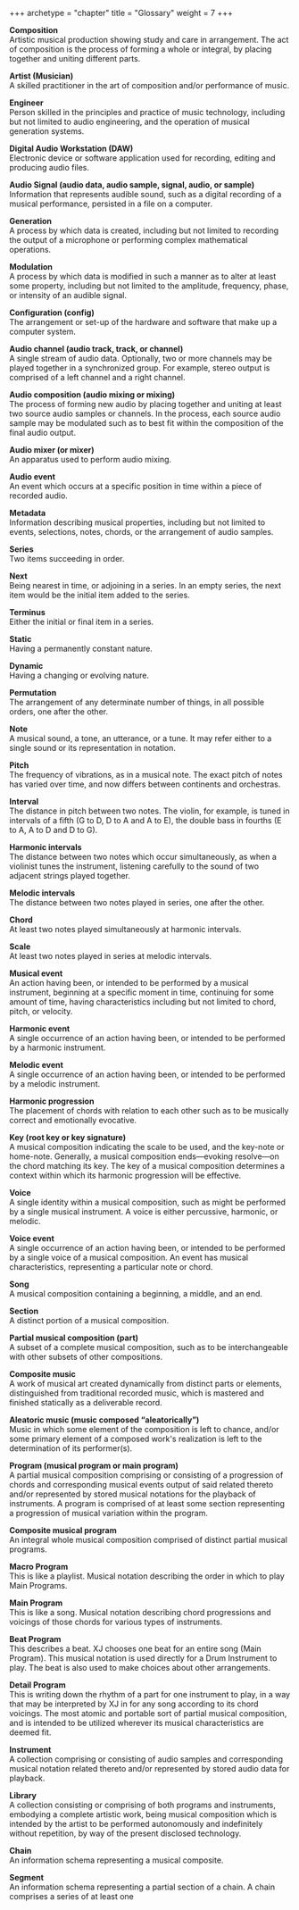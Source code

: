 +++
archetype = "chapter"
title = "Glossary"
weight = 7
+++

**Composition**  
Artistic musical production showing study and care in arrangement. The act of composition is the process of forming a whole or integral, by placing together and uniting different parts.

**Artist (Musician)**  
A skilled practitioner in the art of composition and/or performance of music.

**Engineer**  
Person skilled in the principles and practice of music technology, including but not limited to audio engineering, and the operation of musical generation systems.

**Digital Audio Workstation (DAW)**  
Electronic device or software application used for recording, editing and producing audio files.

**Audio Signal (audio data, audio sample, signal, audio, or sample)**  
Information that represents audible sound, such as a digital recording of a musical performance, persisted in a file on a computer.

**Generation**  
A process by which data is created, including but not limited to recording the output of a microphone or performing complex mathematical operations.

**Modulation**  
A process by which data is modified in such a manner as to alter at least some property, including but not limited to the amplitude, frequency, phase, or intensity of an audible signal.

**Configuration (config)**  
The arrangement or set-up of the hardware and software that make up a computer system.

**Audio channel (audio track, track, or channel)**  
A single stream of audio data. Optionally, two or more channels may be played together in a synchronized group. For example, stereo output is comprised of a left channel and a right channel.

**Audio composition  (audio mixing or mixing)**  
The process of forming new audio by placing together and uniting at least two source audio samples or channels. In the process, each source audio sample may be modulated such as to best fit within the composition of the final audio output.

**Audio mixer (or mixer)**  
An apparatus used to perform audio mixing.

**Audio event**  
An event which occurs at a specific position in time within a piece of recorded audio.

**Metadata**  
Information describing musical properties, including but not limited to events, selections, notes, chords, or the arrangement of audio samples.

**Series**  
Two items succeeding in order.

**Next**  
Being nearest in time, or adjoining in a series. In an empty series, the next item would be the initial item added to the series.

**Terminus**  
Either the initial or final item in a series.

**Static**  
Having a permanently constant nature.

**Dynamic**  
Having a changing or evolving nature.

**Permutation**  
The arrangement of any determinate number of things, in all possible orders, one after the other.

**Note**  
A musical sound, a tone, an utterance, or a tune. It may refer either to a single sound or its representation in notation.

**Pitch**  
The frequency of vibrations, as in a musical note. The exact pitch of notes has varied over time, and now differs between continents and orchestras.

**Interval**  
The distance in pitch between two notes. The violin, for example, is tuned in intervals of a fifth (G to D, D to A and A to E), the double bass in fourths (E to A, A to D and D to G).

**Harmonic intervals**  
The distance between two notes which occur simultaneously, as when a violinist tunes the instrument, listening carefully to the sound of two adjacent strings played together.

**Melodic intervals**  
The distance between two notes played in series, one after the other.

**Chord**  
At least two notes played simultaneously at harmonic intervals.

**Scale**  
At least two notes played in series at melodic intervals.

**Musical event**  
An action having been, or intended to be performed by a musical instrument, beginning at a specific moment in time, continuing for some amount of time, having characteristics including but not limited to chord, pitch, or velocity.

**Harmonic event**  
A single occurrence of an action having been, or intended to be performed by a harmonic instrument.

**Melodic event**  
A single occurrence of an action having been, or intended to be performed by a melodic instrument.

**Harmonic progression**  
The placement of chords with relation to each other such as to be musically correct and emotionally evocative.

**Key (root key or key signature)**  
A musical composition indicating the scale to be used, and the key-note or home-note. Generally, a musical composition ends—evoking resolve—on the chord matching its key. The key of a musical composition determines a context within which its harmonic progression will be effective.

**Voice**  
A single identity within a musical composition, such as might be performed by a single musical instrument. A voice is either percussive, harmonic, or melodic.

**Voice event**  
A single occurrence of an action having been, or intended to be performed by a single voice of a musical composition. An event has musical characteristics, representing a particular note or chord.

**Song**  
A musical composition containing a beginning, a middle, and an end.

**Section**  
A distinct portion of a musical composition.

**Partial musical composition (part)**  
A subset of a complete musical composition, such as to be interchangeable with other subsets of other compositions.

**Composite music**  
A work of musical art created dynamically from distinct parts or elements, distinguished from traditional recorded music, which is mastered and finished statically as a deliverable record.

**Aleatoric music (music composed “aleatorically”)**    
Music in which some element of the composition is left to chance, and/or some primary element of a composed work's realization is left to the determination of its performer(s).

**Program (musical program or main program)**  
A partial musical composition comprising or consisting of a progression of chords and corresponding musical events output of said related thereto and/or represented by stored musical notations for the playback of instruments. A program is comprised of at least some section representing a progression of musical variation within the program.

**Composite musical program**  
An integral whole musical composition comprised of distinct partial musical programs.

**Macro Program**  
This is like a playlist. Musical notation describing the order in which to play Main Programs.

**Main Program**  
This is like a song. Musical notation describing chord progressions and voicings of those chords for various types of instruments.

**Beat Program**  
This describes a beat. XJ chooses one beat for an entire song (Main Program). This musical notation is used directly for a Drum Instrument to play. The beat is also used to make choices about other arrangements.

**Detail Program**  
This is writing down the rhythm of a part for one instrument to play, in a way that may be interpreted by XJ in for any song according to its chord voicings. The most atomic and portable sort of partial musical composition, and is intended to be utilized wherever its musical characteristics are deemed fit.

**Instrument**  
A collection comprising or consisting of audio samples and corresponding musical notation related thereto and/or represented by stored audio data for playback.

**Library**  
A collection consisting or comprising of both programs and instruments, embodying a complete artistic work, being musical composition which is intended by the artist to be performed autonomously and indefinitely without repetition, by way of the present disclosed technology.

**Chain**   
An information schema representing a musical composite.

**Segment**  
An information schema representing a partial section of a chain. A chain comprises a series of at least one